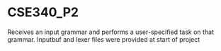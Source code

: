 # CSE340_P2
Receives an input grammar and performs a user-specified task on that grammar. Inputbuf and lexer files were provided at start of project
